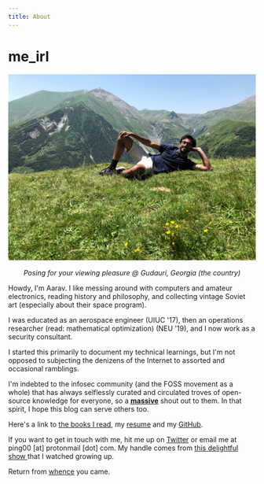 ```yaml
---
title: About
---
```


# me_irl
![alt text](photo_georgia.jpeg)
<center><i>Posing for your viewing pleasure @ Gudauri, Georgia (the country)</i></center>

Howdy, I'm Aarav. I like messing around with computers and amateur electronics, reading history and philosophy, and collecting vintage Soviet art (especially about their space program).

I was educated as an aerospace engineer (UIUC '17), then an operations researcher (read: mathematical optimization) (NEU '19), and I now work as a security consultant. 

I started this primarily to document my technical learnings, but I'm not opposed to subjecting the denizens of the Internet to  assorted and occasional ramblings.

I'm indebted to the infosec community (and the FOSS movement as a whole) that has always selflessly curated and circulated troves of open-source knowledge for everyone, so a <u><b>massive</b></u> shout out to them. In that spirit, I hope this blog can serve others too.

Here's a link to <a href="https://www.goodreads.com/user/show/90067195-aarav-balsu">the books I read</a>, my [resume](/Northeastern%20Resume%2012.pdf) and my <a href="https://github.com/aaravbalsu">GitHub</a>.

If you want to get in touch with me, hit me up on <a href="https://twitter.com/DoYouEvenBrown">Twitter</a> or email me at ping00 [at] protonmail [dot] com. My handle comes from <a href="https://www.youtube.com/watch?v=V3BWUN24TJc">this delightful show </a> that I watched growing up.

Return from [whence](/README.md) you came.
